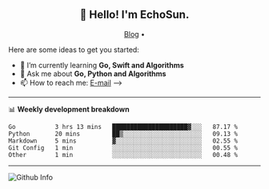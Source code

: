 <h2 align="center">👋 Hello! I'm EchoSun.</h2>
<p align="center">
  <a href="https://blog.echosun.top">Blog</a> •
</p>

Here are some ideas to get you started:

- 🌱 I’m currently learning **Go, Swift and Algorithms**
- 💬 Ask me about **Go, Python and Algorithms**
- 📫 How to reach me: [E-mail](echosun1996@126.com)
-->

-------


📊 **Weekly development breakdown**
<!--START_SECTION:waka-->
```text
Go           3 hrs 13 mins   █████████████████████▓░░░   87.17 % 
Python       20 mins         ██▒░░░░░░░░░░░░░░░░░░░░░░   09.13 % 
Markdown     5 mins          ▓░░░░░░░░░░░░░░░░░░░░░░░░   02.55 % 
Git Config   1 min           ░░░░░░░░░░░░░░░░░░░░░░░░░   00.55 % 
Other        1 min           ░░░░░░░░░░░░░░░░░░░░░░░░░   00.48 % 
```
<!--END_SECTION:waka-->

-------
![Github Info](https://github-readme-stats.vercel.app/api?username=echosun1996&show_icons=true&count_private=true&hide=prs&theme=default_repocard)
